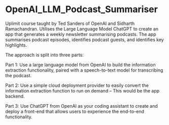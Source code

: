 # OpenAI_LLM_Podcast_Summariser
Uplimit course taught by Ted Sanders of OpenAI and Sidharth Ramachandran. Utilises the Large Language Model ChatGPT to create an app that generates a weekly newsletter summarising podcasts. The app summarises podcast episodes, identifies podcast guests, and identifies key highlights.  

The approach is split into three parts:

Part 1: Use a large language model from OpenAI to build the information extraction functionality, paired with a speech-to-text model for transcribing the podcast.

Part 2: Use a simple cloud deployment provider to easily convert the information extraction function to run on demand – This would be the app backend.

Part 3: Use ChatGPT from OpenAI as your coding assistant to create and deploy a front-end that allows users to experience the end-to-end functionality.
